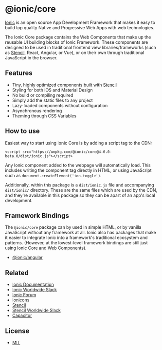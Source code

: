 # @ionic/core

[Ionic](https://ionicframework.com/) is an open source App Development Framework that makes it easy to build top quality Native and Progressive Web Apps with web technologies.

The Ionic Core package contains the Web Components that make up the reusable UI building blocks of Ionic Framework. These components are designed to be used in traditional frontend view libraries/frameworks (such as [Stencil](https://stenciljs.com/), React, Angular, or Vue), or on their own through traditional JavaScript in the browser.


## Features

* Tiny, highly optimized components built with [Stencil](https://stenciljs.com/)
* Styling for both iOS and Material Design
* No build or compiling required
* Simply add the static files to any project
* Lazy-loaded components without configuration
* Asynchronous rendering
* Theming through CSS Variables


## How to use

Easiest way to start using Ionic Core is by adding a script tag to the CDN:

    <script src="https://unpkg.com/@ionic/core@4.0.0-beta.0/dist/ionic.js"></script>

Any Ionic component added to the webpage will automatically load. This includes writing the component tag directly in HTML, or using JavaScript such as `document.createElement('ion-toggle')`.

Additionally, within this package is a `dist/ionic.js` file and accompanying `dist/ionic/` directory. These are the same files which are used by the CDN, and they're available in this package so they can be apart of an app's local development.


## Framework Bindings

The `@ionic/core` package can by used in simple HTML, or by vanilla JavaScript without any framework at all. Ionic also has packages that make it easier to integrate Ionic into a framework's traditional ecosystem and patterns. (However, at the lowest-level framework bindings are still just using Ionic Core and Web Components).

* [@ionic/angular](https://www.npmjs.com/package/@ionic/angular)


## Related

* [Ionic Documentation](https://ionicframework.com/docs/)
* [Ionic Worldwide Slack](http://ionicworldwide.herokuapp.com/)
* [Ionic Forum](https://forum.ionicframework.com/)
* [Ionicons](http://ionicons.com/)
* [Stencil](https://stenciljs.com/)
* [Stencil Worldwide Slack](https://stencil-worldwide.herokuapp.com/)
* [Capacitor](https://capacitor.ionicframework.com/)


## License

* [MIT](https://raw.githubusercontent.com/ionic-team/ionic/master/LICENSE)
